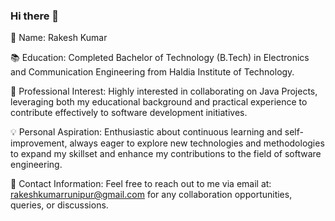 ### Hi there 👋

🔭 Name: Rakesh Kumar

📚 Education:
Completed Bachelor of Technology (B.Tech) in Electronics and Communication Engineering from Haldia Institute of Technology.

🚀 Professional Interest:
Highly interested in collaborating on Java Projects, leveraging both my educational background and practical experience to contribute effectively to software development initiatives.

💡 Personal Aspiration:
Enthusiastic about continuous learning and self-improvement, always eager to explore new technologies and methodologies to expand my skillset and enhance my contributions to the field of software engineering.

📧 Contact Information:
Feel free to reach out to me via email at: rakeshkumarrunipur@gmail.com for any collaboration opportunities, queries, or discussions.
